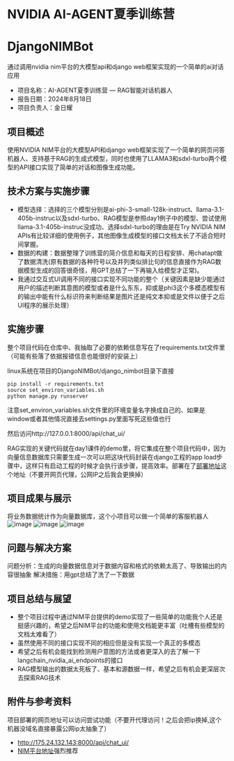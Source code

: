NVIDIA AI-AGENT夏季训练营
=================
# DjangoNIMBot
通过调用nvidia nim平台的大模型api和django web框架实现的一个简单的ai对话应用

* 项目名称：AI-AGENT夏季训练营 — RAG智能对话机器人
* 报告日期：2024年8月18日
* 项目负责人：金日耀

项目概述
-------
使用NVIDIA NIM平台的大模型API和django web框架实现了一个简单的网页问答机器人、支持基于RAG的生成式模型，同时也使用了LLAMA3和sdxl-turbo两个模型的API接口实现了简单的对话和图像生成功能。

技术方案与实施步骤
-------
* 模型选择：选择的三个模型分别是ai-phi-3-small-128k-instruct、llama-3.1-405b-instruc以及sdxl-turbo、RAG模型是参照day1例子中的模型、尝试使用llama-3.1-405b-instruc没成功、选择sdxl-turbo的理由是在Try NVIDIA NIM APIs有比较详细的使用例子，其他图像生成模型的接口文档太长了不适合短时间掌握。
* 数据的构建：数据整理了训练营的简介信息和每天的日程安排、用chatapt做了数据清洗(原有数据的各种符号以及并列类似排比句的信息直接作为RAG数据模型生成的回答很奇怪，用GPT总结了一下再输入给模型才正常)。
* 我通过交互式UI调用不同的接口实现不同功能的整个（关键因素是缺少能通过用户的描述判断其意图的模型或者是什么东东，抑或是phi3这个多模态模型有的输出中能有什么标识符来判断结果是图片还是纯文本抑或是文件以便于之后UI程序的展示处理）

实施步骤
-------
整个项目代码在仓库中、我抽取了必要的依赖信息写在了requirements.txt文件里（可能有些落了依据报错信息也能很好的安装上）

linux系统在项目的DjangoNIMBot/django_nimbot目录下直接
```
pip install -r requirements.txt
source set_environ_variables.sh
python manage.py runserver
```
注意set_environ_variables.sh文件里的环境变量名字换成自己的、如果是window或者其他情况直接去settings.py里面写死这些值也行

然后访问http://127.0.0.1:8000/api/chat_ui/

RAG实现的关键代码就在day1课件的demo里，将它集成在整个项目代码中，因为向量信息数据库只需要生成一次可以把这块代码封装在django工程的app load步骤中，这样只有启动工程的时候才会执行该步骤，提高效率。部署在了[部署地址](http://175.24.132.143:8000/api/chat_ui/)这个地址（不要开网页代理，公网IP之后我会更换掉）

项目成果与展示
-------
将业务数据统计作为向量数据库，这个小项目可以做一个简单的客服机器人
![image](https://github.com/user-attachments/assets/34505b62-c788-48d9-a922-775d7e45f71b)
![image](https://github.com/user-attachments/assets/c9e9d8d4-d384-451e-b7e7-c2c031f8609b)
![image](https://github.com/user-attachments/assets/710c056f-100d-4acd-a810-9a6dbe61c756)

问题与解决方案
-------
问题分析：生成的向量数据信息对于数据内容和格式的依赖太高了、导致输出的内容很抽象
解决措施：用gpt总结了洗了一下数据

项目总结与展望
-------
* 整个项目过程中通过NIM平台提供的demo实现了一些简单的功能我个人还是挺感兴趣的，希望之后NIM平台的功能和使用文档能更丰富（吐槽有些模型的文档太难看了）
* 虽然使用不同的接口实现不同的相应但是没有实现一个真正的多模态
* 希望之后有机会能找到检测用户意图的方法或者更深入的去了解一下langchain_nvidia_ai_endpoints的接口
* RAG模型输出的数据太死板了、基本和源数据一样，希望之后有机会更深层次去探索RAG技术

附件与参考资料
-------
项目部署的网页地址可以访问尝试功能（不要开代理访问！之后会把ip换掉,这个机器没域名直接暴露公网ip太抽象了）
* http://175.24.132.143:8000/api/chat_ui/
* [NIM平台地址](https://build.nvidia.com/explore/discover)强烈推荐




